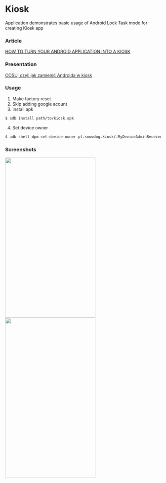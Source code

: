 # Kiosk
Application demonstrates basic usage of Android Lock Task mode for creating Kiosk app
### Article
[HOW TO TURN YOUR ANDROID APPLICATION INTO A KIOSK](https://snow.dog/blog/kiosk-mode-android/)
### Presentation
[COSU, czyli jak zamienić Androida w kiosk](https://drive.google.com/file/d/1uAX11bXR8aC-sg5VlybGaHo0vmuIw93l/view?usp=sharing)
### Usage
1. Make factory reset
2. Skip adding google acount
3. Install apk
```bash
$ adb install path/to/kiosk.apk
```
4. Set device owner
```bash
$ adb shell dpm set-device-owner pl.snowdog.kiosk/.MyDeviceAdminReceiver
```

### Screenshots
<img src="https://user-images.githubusercontent.com/12548284/37874490-775d37d6-3030-11e8-897c-e5d930a3d44f.png" width="292" height="519" /> <img src="https://user-images.githubusercontent.com/12548284/37874485-6c9b6a70-3030-11e8-8ea4-75ec19f10a59.png" width="292" height="519" />
